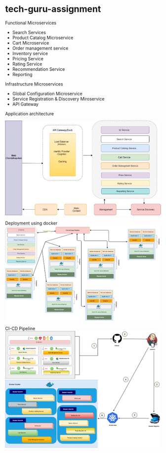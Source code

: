 # tech-guru-assignment
Functional Microservices
* Search Services
* Product Catalog Microservice
* Cart Microservice
* Order management service
* Inventory service
* Pricing Service
* Rating Service
* Recommendation Service
* Reporting

Infrastructure Microservices
* Global Configuration Microservice
* Service Registration & Discovery Miroservice
* API Gateway


Application architecture

![Application architecture](https://github.com/aktiwari2287/tech-guru-assignment/blob/master/problem-statements/application-arch.png)

Deployment using docker
![docker registry](https://github.com/aktiwari2287/tech-guru-assignment/blob/master/problem-statements/deploy.png)

CI-CD Pipeline
![cicd](https://github.com/aktiwari2287/tech-guru-assignment/blob/master/problem-statements/cicd-final2.png)
